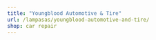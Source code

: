 ```yaml
---
title: "Youngblood Automotive & Tire"
url: /lampasas/youngblood-automotive-and-tire/
shop: car repair
---
```

